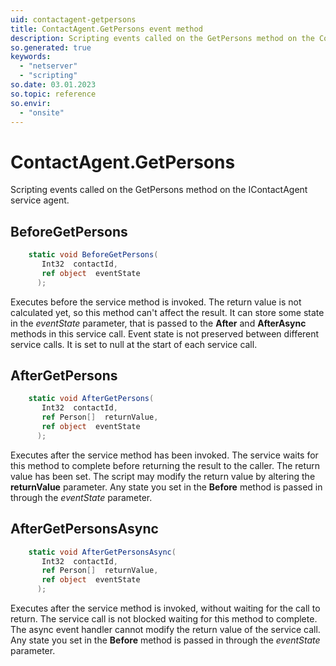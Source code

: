 ```yaml
---
uid: contactagent-getpersons
title: ContactAgent.GetPersons event method
description: Scripting events called on the GetPersons method on the ContactAgent service agent.
so.generated: true
keywords:
  - "netserver"
  - "scripting"
so.date: 03.01.2023
so.topic: reference
so.envir:
  - "onsite"
---
```

# ContactAgent.GetPersons

Scripting events called on the <see cref='M:SuperOffice.CRM.Services.IContactAgent.GetPersons'>GetPersons</see> method on the <see cref='IContactAgent'>IContactAgent</see>  service agent.

## BeforeGetPersons
```cs
    static void BeforeGetPersons(
       Int32  contactId,
       ref object  eventState
      );
```
Executes before the service method is invoked.
The return value is not calculated yet, so this method can't affect the result.
It can store some state in the *eventState* parameter, that is passed to the **After** and **AfterAsync** methods in this service call.
Event state is not preserved between different service calls. It is set to null at the start of each service call.
## AfterGetPersons
```cs
    static void AfterGetPersons(
       Int32  contactId,
       ref Person[]  returnValue,
       ref object  eventState
      );
```
Executes after the service method has been invoked. The service waits for this method to complete before returning the result to the caller.
The return value has been set. The script may modify the return value by altering the **returnValue** parameter.
Any state you set in the **Before** method is passed in through the *eventState* parameter.
## AfterGetPersonsAsync
```cs
    static void AfterGetPersonsAsync(
       Int32  contactId,
       ref Person[]  returnValue,
       ref object  eventState
      );
```
Executes after the service method is invoked, without waiting for the call to return.
The service call is not blocked waiting for this method to complete.
The async event handler cannot modify the return value of the service call.
Any state you set in the **Before** method is passed in through the *eventState* parameter.

